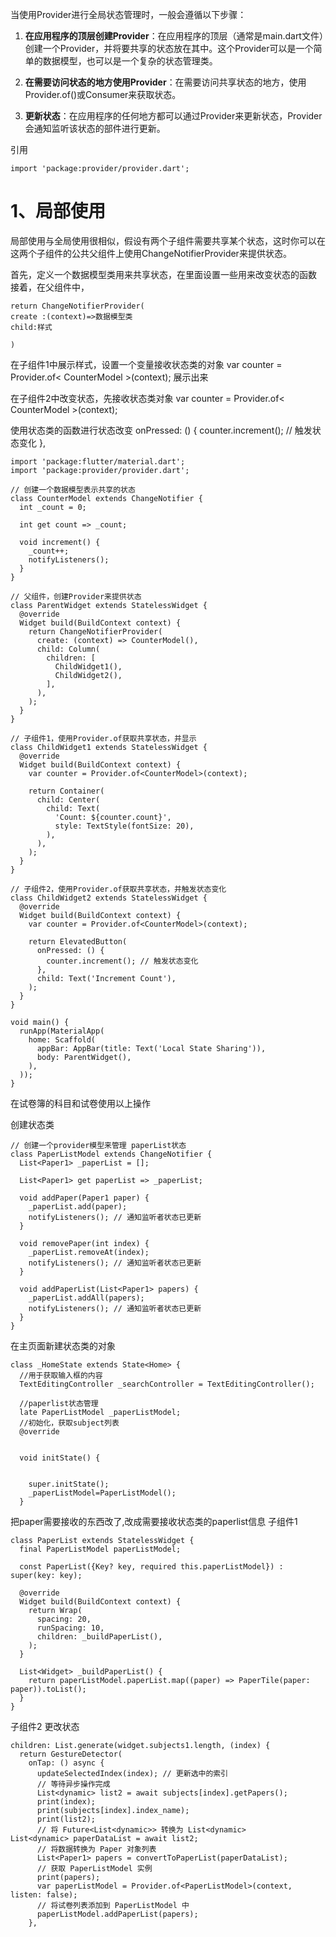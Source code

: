 当使用Provider进行全局状态管理时，一般会遵循以下步骤：

1. **在应用程序的顶层创建Provider**：在应用程序的顶层（通常是main.dart文件）创建一个Provider，并将要共享的状态放在其中。这个Provider可以是一个简单的数据模型，也可以是一个复杂的状态管理类。
    
2. **在需要访问状态的地方使用Provider**：在需要访问共享状态的地方，使用Provider.of()或Consumer来获取状态。
    
3. **更新状态**：在应用程序的任何地方都可以通过Provider来更新状态，Provider会通知监听该状态的部件进行更新。

引用
```
import 'package:provider/provider.dart';
```

# 1、局部使用 
局部使用与全局使用很相似，假设有两个子组件需要共享某个状态，这时你可以在这两个子组件的公共父组件上使用ChangeNotifierProvider来提供状态。

首先，定义一个数据模型类用来共享状态，在里面设置一些用来改变状态的函数
接着，在父组件中，
```
return ChangeNotifierProvider(
create :(context)=>数据模型类
child:样式

)
```

在子组件1中展示样式，设置一个变量接收状态类的对象
var counter = Provider.of< CounterModel >(context);
展示出来

在子组件2中改变状态，先接收状态类对象
var counter = Provider.of< CounterModel >(context);

使用状态类的函数进行状态改变
onPressed: () {
        counter.increment(); // 触发状态变化
      },



```
import 'package:flutter/material.dart';
import 'package:provider/provider.dart';

// 创建一个数据模型表示共享的状态
class CounterModel extends ChangeNotifier {
  int _count = 0;

  int get count => _count;

  void increment() {
    _count++;
    notifyListeners();
  }
}

// 父组件，创建Provider来提供状态
class ParentWidget extends StatelessWidget {
  @override
  Widget build(BuildContext context) {
    return ChangeNotifierProvider(
      create: (context) => CounterModel(),
      child: Column(
        children: [
          ChildWidget1(),
          ChildWidget2(),
        ],
      ),
    );
  }
}

// 子组件1，使用Provider.of获取共享状态，并显示
class ChildWidget1 extends StatelessWidget {
  @override
  Widget build(BuildContext context) {
    var counter = Provider.of<CounterModel>(context);

    return Container(
      child: Center(
        child: Text(
          'Count: ${counter.count}',
          style: TextStyle(fontSize: 20),
        ),
      ),
    );
  }
}

// 子组件2，使用Provider.of获取共享状态，并触发状态变化
class ChildWidget2 extends StatelessWidget {
  @override
  Widget build(BuildContext context) {
    var counter = Provider.of<CounterModel>(context);

    return ElevatedButton(
      onPressed: () {
        counter.increment(); // 触发状态变化
      },
      child: Text('Increment Count'),
    );
  }
}

void main() {
  runApp(MaterialApp(
    home: Scaffold(
      appBar: AppBar(title: Text('Local State Sharing')),
      body: ParentWidget(),
    ),
  ));
}
```



在试卷簿的科目和试卷使用以上操作

创建状态类
```
// 创建一个provider模型来管理 paperList状态  
class PaperListModel extends ChangeNotifier {  
  List<Paper1> _paperList = [];  
  
  List<Paper1> get paperList => _paperList;  
  
  void addPaper(Paper1 paper) {  
    _paperList.add(paper);  
    notifyListeners(); // 通知监听者状态已更新  
  }  
  
  void removePaper(int index) {  
    _paperList.removeAt(index);  
    notifyListeners(); // 通知监听者状态已更新  
  }  
  
  void addPaperList(List<Paper1> papers) {  
    _paperList.addAll(papers);  
    notifyListeners(); // 通知监听者状态已更新  
  }  
}
```


在主页面新建状态类的对象
```
class _HomeState extends State<Home> {  
  //用于获取输入框的内容  
  TextEditingController _searchController = TextEditingController();  
  
  //paperlist状态管理  
  late PaperListModel _paperListModel;  
  //初始化，获取subject列表  
  @override  
  
  
  void initState() {  

  
    super.initState();  
    _paperListModel=PaperListModel();  
  }
```


把paper需要接收的东西改了,改成需要接收状态类的paperlist信息
子组件1
```
class PaperList extends StatelessWidget {  
  final PaperListModel paperListModel;  
  
  const PaperList({Key? key, required this.paperListModel}) : super(key: key);  
  
  @override  
  Widget build(BuildContext context) {  
    return Wrap(  
      spacing: 20,  
      runSpacing: 10,  
      children: _buildPaperList(),  
    );  
  }  
  
  List<Widget> _buildPaperList() {  
    return paperListModel.paperList.map((paper) => PaperTile(paper: paper)).toList();  
  }  
}
```


子组件2
更改状态
```
children: List.generate(widget.subjects1.length, (index) {  
  return GestureDetector(  
    onTap: () async {  
      updateSelectedIndex(index); // 更新选中的索引  
      // 等待异步操作完成  
      List<dynamic> list2 = await subjects[index].getPapers();  
      print(index);  
      print(subjects[index].index_name);  
      print(list2);  
      // 将 Future<List<dynamic>> 转换为 List<dynamic>      List<dynamic> paperDataList = await list2;  
      // 将数据转换为 Paper 对象列表  
      List<Paper1> papers = convertToPaperList(paperDataList);  
      // 获取 PaperListModel 实例  
      print(papers);  
      var paperListModel = Provider.of<PaperListModel>(context, listen: false);  
      // 将试卷列表添加到 PaperListModel 中  
      paperListModel.addPaperList(papers);  
    },
```




